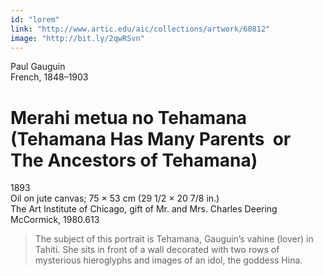 ```yaml
---
id: "lorem"
link: "http://www.artic.edu/aic/collections/artwork/60812"
image: "http://bit.ly/2qwRSvn"
---
```


Paul Gauguin  
French, 1848–1903

# Merahi metua no Tehamana (Tehamana Has Many Parents  or The Ancestors of Tehamana)

1893  
Oil on jute canvas; 75 × 53 cm (29 1/2 × 20 7/8 in.)  
The Art Institute of Chicago, gift of Mr. and Mrs. Charles Deering McCormick, 1980.613

> The subject of this portrait is Tehamana, Gauguin’s vahine (lover) in Tahiti. She sits in front of a wall decorated with two rows of mysterious hieroglyphs and images of an idol, the goddess Hina.
